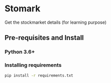 # Stomark
Get the stockmarket details (for learning purpose)

## Pre-requisites and Install
### Python 3.6+
### Installing requirements
```bash
pip install -r requirements.txt
````
